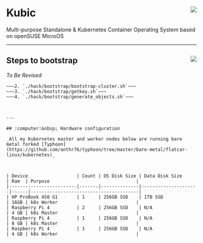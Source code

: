 # Kubic <img align="right" src="https://raw.githubusercontent.com/kubic-project/kubic-o-o/master/assets/images/logo.svg">

Multi-purpose Standalone & Kubernetes Container Operating System based on openSUSE MicroOS

---

## Steps to bootstrap <a href="https://www.cncf.io/certification/software-conformance/"><img align="right" src="https://storage.googleapis.com/poseidon/certified-kubernetes.png"></a>

*To Be Revised*
~~~1. `calicoctl apply -f clusters/nwk1/intergrations/calico`~~~
~~~2. `./hack/bootstrap/bootstrap-cluster.sh`~~~
~~~3. `./hack/bootstrap/getkey.sh`~~~
~~~4. `./hack/bootstrap/generate_objects.sh`~~~



---

## :computer:&nbsp; Hardware configuration

_All my Kubernetes master and worker nodes below are running bare metal forked [Typhoon](https://github.com/anthr76/typhoon/tree/master/bare-metal/flatcar-linux/kubernetes)_



| Device                  | Count | OS Disk Size | Data Disk Size      | Ram  | Purpose                                |
|-------------------------|-------|--------------|---------------------|------|----------------------------------------|
| HP ProBook 450 G1       | 1     | 256GB SSD    | 1TB SSD             | 16GB | k8s Worker                             |
| Raspberry Pi 4          | 2     | 256GB SSD    | N/A                 | 4 GB | k8s Master                             |
| Raspberry Pi 4          | 1     | 256GB SSD    | N/A                 | 8 GB | k8s Master                             |
| Raspberry Pi 4          | 1     | 256GB SSD    | N/A                 | 4 GB | k8s Worker                             |
